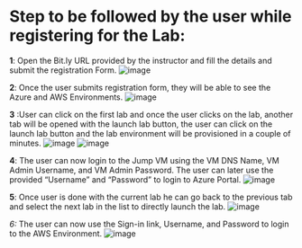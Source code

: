 # Step to be followed by the user while registering for the Lab:

**1**:	Open the Bit.ly URL provided by the instructor and fill the details and submit the registration Form.
![image](https://user-images.githubusercontent.com/85232046/126780702-c0bdf1fb-ca87-405d-b45e-4d305d1e1aa0.png)

 

**2**:	Once the user submits registration form, they will be able to see the Azure and AWS Environments.
![image](https://user-images.githubusercontent.com/85232046/126780724-74b95a51-0583-4ea2-b501-fd752d2e38e3.png)


 






**3**	:User can click on the first lab and once the user clicks on the lab, another tab will be opened with the launch lab button, the user can click on the launch lab button and the lab environment will be provisioned in a couple of minutes.
![image](https://user-images.githubusercontent.com/85232046/159861300-b45497c2-6de8-40ef-98b7-40ef3b6bff49.png)
![image](https://user-images.githubusercontent.com/85232046/159861123-7f2ee9c3-add5-4439-a903-1c6a2408e201.png)
 

 

**4**:	The user can now login to the Jump VM using the VM DNS Name, VM Admin Username, and VM Admin Password. The user can later use the provided “Username” and “Password” to login to Azure Portal.
![image](https://user-images.githubusercontent.com/85232046/159860686-25ad1ac3-3678-44ce-bc99-70dcbe07b3a8.png)


 



**5**: Once user is done with the current lab he can go back to the previous tab and select the next lab in the list to directly launch the lab.
![image](https://user-images.githubusercontent.com/85232046/159860892-b8e30feb-269d-4a99-908f-84d11af148c6.png)

 

**6*:*	The user can now use the Sign-in link, Username, and Password to login to the AWS Environment.
![image](https://user-images.githubusercontent.com/85232046/159861564-941215a8-58f2-4447-b59c-27e00dc69add.png)

 



